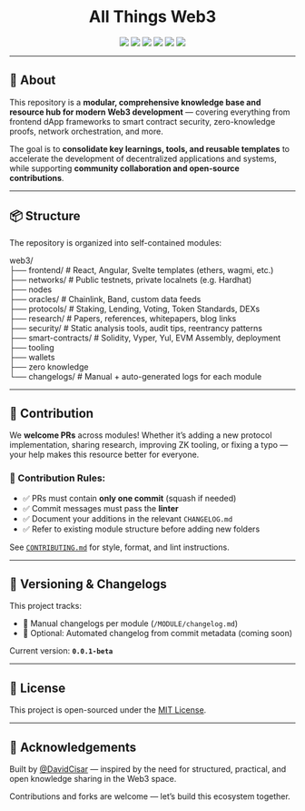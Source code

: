 <h1 align="center"> All Things Web3  </h1>

<p align="center">
  <img src="https://img.shields.io/github/stars/DavidCisar/web3?style=social" />
  <img src="https://img.shields.io/github/license/DavidCisar/web3" />
  <img src="https://img.shields.io/github/package-json/v/DavidCisar/web3" />
  <img src="https://github.com/DavidCisar/web3/actions/workflows/pr-checks.yml/badge.svg" />
  <img src="https://img.shields.io/github/issues/DavidCisar/web3" />
  <img src="https://img.shields.io/github/issues-pr/DavidCisar/web3" />
</p>

---

## 🧠 About

This repository is a **modular, comprehensive knowledge base and resource hub for modern Web3 development** — covering everything from frontend dApp frameworks to smart contract security, zero-knowledge proofs, network orchestration, and more.

The goal is to **consolidate key learnings, tools, and reusable templates** to accelerate the development of decentralized applications and systems, while supporting **community collaboration and open-source contributions**.

---

## 📦 Structure

The repository is organized into self-contained modules:

<p>
web3/ <br>
├── frontend/ # React, Angular, Svelte templates (ethers, wagmi, etc.) <br>
├── networks/ # Public testnets, private localnets (e.g. Hardhat) <br>
├── nodes <br>
├── oracles/ # Chainlink, Band, custom data feeds <br>
├── protocols/ # Staking, Lending, Voting, Token Standards, DEXs <br>
├── research/ # Papers, references, whitepapers, blog links <br>
├── security/ # Static analysis tools, audit tips, reentrancy patterns <br>
├── smart-contracts/ # Solidity, Vyper, Yul, EVM Assembly, deployment <br>
├── tooling <br>
├── wallets <br>
├── zero knowledge <br>
└── changelogs/ # Manual + auto-generated logs for each module <br>
</p>

---

## 🚀 Contribution

We **welcome PRs** across modules! Whether it’s adding a new protocol implementation, sharing research, improving ZK tooling, or fixing a typo — your help makes this resource better for everyone.

### 📌 Contribution Rules:
- ✅ PRs must contain **only one commit** (squash if needed)
- ✅ Commit messages must pass the **linter**
- ✅ Document your additions in the relevant `CHANGELOG.md`
- ✅ Refer to existing module structure before adding new folders

See [`CONTRIBUTING.md`](./CONTRIBUTING.md) for style, format, and lint instructions.

---

## 📖 Versioning & Changelogs

This project tracks:
- 🔢 Manual changelogs per module (`/MODULE/changelog.md`)
- 🤖 Optional: Automated changelog from commit metadata (coming soon)

Current version: **`0.0.1-beta`**

---

## 📄 License

This project is open-sourced under the [MIT License](./LICENSE).

---

## 🙌 Acknowledgements

Built by [@DavidCisar](https://github.com/DavidCisar) — inspired by the need for structured, practical, and open knowledge sharing in the Web3 space.

Contributions and forks are welcome — let’s build this ecosystem together.
